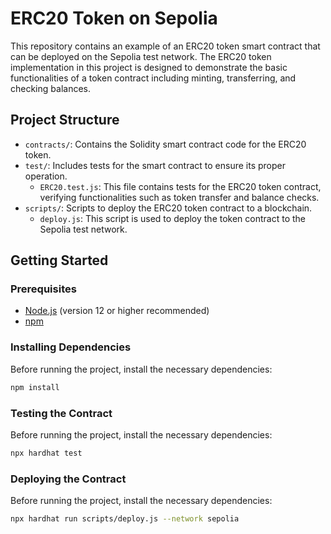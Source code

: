 # ERC20 Token on Sepolia

This repository contains an example of an ERC20 token smart contract that can be deployed on the Sepolia test network. The ERC20 token implementation in this project is designed to demonstrate the basic functionalities of a token contract including minting, transferring, and checking balances.

## Project Structure

- `contracts/`: Contains the Solidity smart contract code for the ERC20 token.
- `test/`: Includes tests for the smart contract to ensure its proper operation.
  - `ERC20.test.js`: This file contains tests for the ERC20 token contract, verifying functionalities such as token transfer and balance checks.
- `scripts/`: Scripts to deploy the ERC20 token contract to a blockchain.
  - `deploy.js`: This script is used to deploy the token contract to the Sepolia test network.

## Getting Started

### Prerequisites

- [Node.js](https://nodejs.org/) (version 12 or higher recommended)
- [npm](https://npmjs.com/)

### Installing Dependencies

Before running the project, install the necessary dependencies:

```bash
npm install
```

### Testing the Contract

Before running the project, install the necessary dependencies:

```bash
npx hardhat test
```

### Deploying the Contract

Before running the project, install the necessary dependencies:

```bash
npx hardhat run scripts/deploy.js --network sepolia
```
